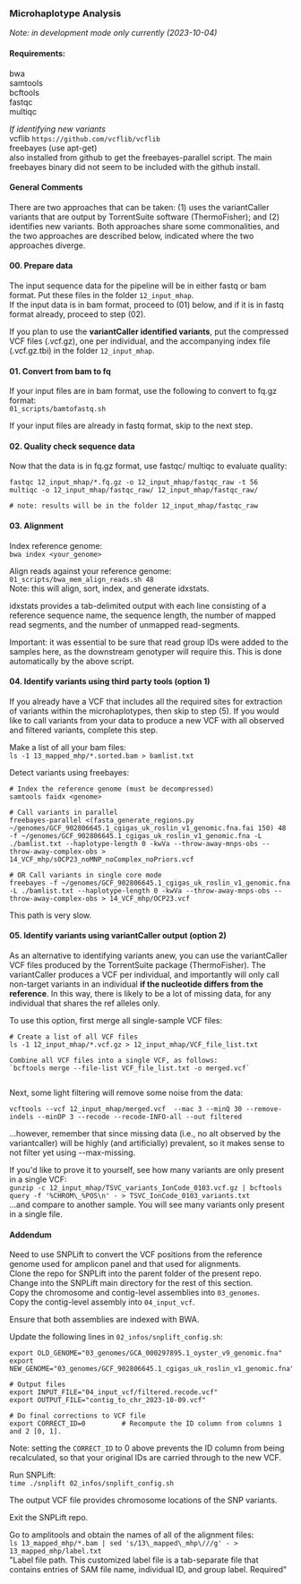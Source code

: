 ### Microhaplotype Analysis ###
_Note: in development mode only currently (2023-10-04)_       

#### Requirements: ####
bwa       
samtools      
bcftools       
fastqc      
multiqc     

_If identifying new variants_       
vcflib `https://github.com/vcflib/vcflib`     
freebayes (use apt-get)       
also installed from github to get the freebayes-parallel script. The main freebayes binary did not seem to be included with the github install. 

#### General Comments ####
There are two approaches that can be taken: (1) uses the variantCaller variants that are output by TorrentSuite software (ThermoFisher); and (2) identifies new variants. Both approaches share some commonalities, and the two approaches are described below, indicated where the two approaches diverge.       

#### 00. Prepare data
The input sequence data for the pipeline will be in either fastq or bam format. Put these files in the folder `12_input_mhap`.         
If the input data is in bam format, proceed to (01) below, and if it is in fastq format already, proceed to step (02).       

If you plan to use the **variantCaller identified variants**, put the compressed VCF files (.vcf.gz), one per individual, and the accompanying index file (.vcf.gz.tbi) in the folder `12_input_mhap`.      


#### 01. Convert from bam to fq
If your input files are in bam format, use the following to convert to fq.gz format:     
`01_scripts/bamtofastq.sh`      

If your input files are already in fastq format, skip to the next step.       


#### 02. Quality check sequence data
Now that the data is in fq.gz format, use fastqc/ multiqc to evaluate quality:      
```
fastqc 12_input_mhap/*.fq.gz -o 12_input_mhap/fastqc_raw -t 56
multiqc -o 12_input_mhap/fastqc_raw/ 12_input_mhap/fastqc_raw/    

# note: results will be in the folder 12_input_mhap/fastqc_raw 
``` 


#### 03. Alignment 
Index reference genome:    
`bwa index <your_genome>`       

Align reads against your reference genome:     
`01_scripts/bwa_mem_align_reads.sh 48`       
Note: this will align, sort, index, and generate idxstats.     

idxstats provides a tab-delimited output with each line consisting of a reference sequence name, the sequence length, the number of mapped read segments, and the number of unmapped read-segments.     

Important: it was essential to be sure that read group IDs were added to the samples here, as the downstream genotyper will require this. This is done automatically by the above script.      


#### 04. Identify variants using third party tools (option 1)
If you already have a VCF that includes all the required sites for extraction of variants within the microhaplotypes, then skip to step (5). If you would like to call variants from your data to produce a new VCF with all observed and filtered variants, complete this step.      

Make a list of all your bam files:        
`ls -1 13_mapped_mhp/*.sorted.bam > bamlist.txt`        

Detect variants using freebayes:      
```
# Index the reference genome (must be decompressed)
samtools faidx <genome> 

# Call variants in parallel
freebayes-parallel <(fasta_generate_regions.py ~/genomes/GCF_902806645.1_cgigas_uk_roslin_v1_genomic.fna.fai 150) 48 -f ~/genomes/GCF_902806645.1_cgigas_uk_roslin_v1_genomic.fna -L ./bamlist.txt --haplotype-length 0 -kwVa --throw-away-mnps-obs --throw-away-complex-obs > 14_VCF_mhp/sOCP23_noMNP_noComplex_noPriors.vcf

# OR Call variants in single core mode
freebayes -f ~/genomes/GCF_902806645.1_cgigas_uk_roslin_v1_genomic.fna -L ./bamlist.txt --haplotype-length 0 -kwVa --throw-away-mnps-obs --throw-away-complex-obs > 14_VCF_mhp/OCP23.vcf 

```
This path is very slow.      


#### 05. Identify variants using variantCaller output (option 2) ####
As an alternative to identifying variants anew, you can use the variantCaller VCF files produced by the TorrentSuite package (ThermoFisher). The variantCaller produces a VCF per individual, and importantly will only call non-target variants in an individual **if the nucleotide differs from the reference**. In this way, there is likely to be a lot of missing data, for any individual that shares the ref alleles only.        

To use this option, first merge all single-sample VCF files:     
```
# Create a list of all VCF files
ls -1 12_input_mhap/*.vcf.gz > 12_input_mhap/VCF_file_list.txt

Combine all VCF files into a single VCF, as follows:      
`bcftools merge --file-list VCF_file_list.txt -o merged.vcf`        
 
```

Next, some light filtering will remove some noise from the data:        
```
vcftools --vcf 12_input_mhap/merged.vcf  --mac 3 --minQ 30 --remove-indels --minDP 3 --recode --recode-INFO-all --out filtered
```
...however, remember that since missing data (i.e., no alt observed by the variantcaller) will be highly (and artificially) prevalent, so it makes sense to not filter yet using --max-missing.       

If you'd like to prove it to yourself, see how many variants are only present in a single VCF:    
`gunzip -c 12_input_mhap/TSVC_variants_IonCode_0103.vcf.gz | bcftools query -f '%CHROM\_%POS\n' - > TSVC_IonCode_0103_variants.txt`         
...and compare to another sample. You will see many variants only present in a single file.      



#### Addendum ####
Need to use SNPLift to convert the VCF positions from the reference genome used for amplicon panel and that used for alignments.      
Clone the repo for SNPLift into the parent folder of the present repo. Change into the SNPLift main directory for the rest of this section.     
Copy the chromosome and contig-level assemblies into `03_genomes`.         
Copy the contig-level assembly into `04_input_vcf`.      

Ensure that both assemblies are indexed with BWA.    

Update the following lines in `02_infos/snplift_config.sh`:       

```
export OLD_GENOME="03_genomes/GCA_000297895.1_oyster_v9_genomic.fna"
export NEW_GENOME="03_genomes/GCF_902806645.1_cgigas_uk_roslin_v1_genomic.fna"

# Output files
export INPUT_FILE="04_input_vcf/filtered.recode.vcf"
export OUTPUT_FILE="contig_to_chr_2023-10-09.vcf"

# Do final corrections to VCF file
export CORRECT_ID=0         # Recompute the ID column from columns 1 and 2 [0, 1].

```
Note: setting the `CORRECT_ID` to 0 above prevents the ID column from being recalculated, so that your original IDs are carried through to the new VCF.       

Run SNPLift:      
`time ./snplift 02_infos/snplift_config.sh`      

The output VCF file provides chromosome locations of the SNP variants.     

Exit the SNPLift repo. 


Go to amplitools and obtain the names of all of the alignment files:       
`ls 13_mapped_mhp/*.bam | sed 's/13\_mapped\_mhp\///g' - > 13_mapped_mhp/label.txt`    
"Label file path. This customized label file is a tab-separate file that
contains entries of SAM file name, individual ID, and group label. Required"




